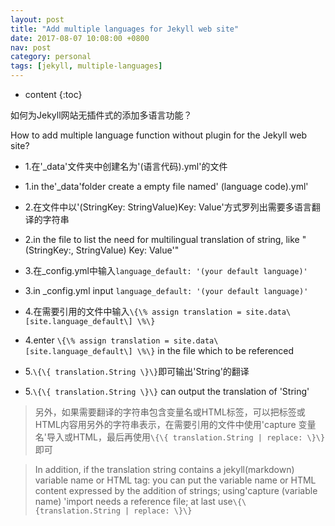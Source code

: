 ```yaml
---
layout: post
title: "Add multiple languages for Jekyll web site"
date: 2017-08-07 10:08:00 +0800
nav: post
category: personal
tags: [jekyll, multiple-languages]
---
```


* content
{:toc}

如何为Jekyll网站无插件式的添加多语言功能？

How to add multiple language function without plugin for the Jekyll web site?
<!-- more -->

- 1.在'_data'文件夹中创建名为'(语言代码).yml'的文件

- 1.in the'_data'folder create a empty file named' (language code).yml'

- 2.在文件中以'(StringKey: StringValue)Key: Value'方式罗列出需要多语言翻译的字符串

- 2.in the file to list the need for multilingual translation of string, like "(StringKey:, StringValue) Key: Value'"

- 3.在_config.yml中输入```language_default: '(your default language)'```

- 3.in _config.yml input ```language_default: '(your default language)'```

- 4.在需要引用的文件中输入```\{\% assign translation = site.data\[site.language_default\] \%\}```

- 4.enter ```\{\% assign translation = site.data\[site.language_default\] \%\}``` in the file which to be referenced

- 5.```\{\{ translation.String \}\}```即可输出'String'的翻译

- 5.```\{\{ translation.String \}\}``` can output the translation of 'String'

>另外，如果需要翻译的字符串包含变量名或HTML标签，可以把标签或HTML内容用另外的字符串表示，在需要引用的文件中使用'capture 变量名'导入或HTML，最后再使用```\{\{ translation.String | replace: \}\}```即可

>In addition, if the translation string contains a jekyll(markdown) variable name or HTML tag: you can put the variable name or HTML content expressed by the addition of strings; using'capture (variable name) 'import needs a reference file; at last use```\{\{translation.String | replace: \}\}```
